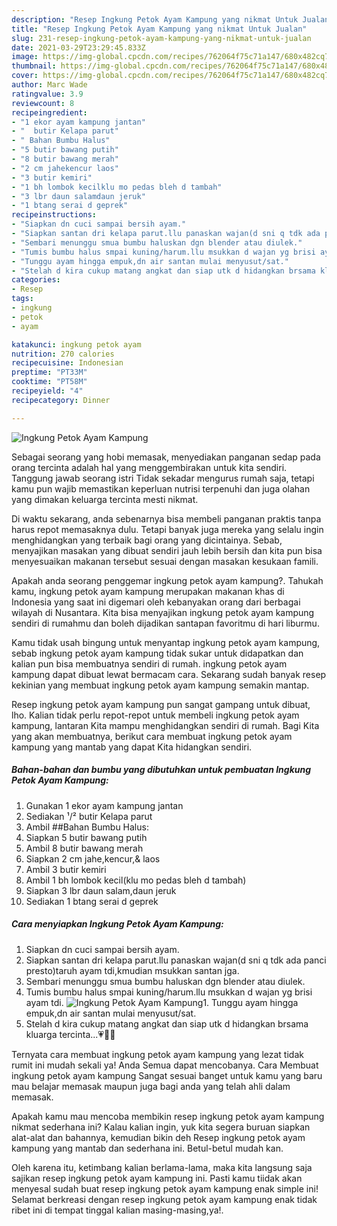 ```yaml
---
description: "Resep Ingkung Petok Ayam Kampung yang nikmat Untuk Jualan"
title: "Resep Ingkung Petok Ayam Kampung yang nikmat Untuk Jualan"
slug: 231-resep-ingkung-petok-ayam-kampung-yang-nikmat-untuk-jualan
date: 2021-03-29T23:29:45.833Z
image: https://img-global.cpcdn.com/recipes/762064f75c71a147/680x482cq70/ingkung-petok-ayam-kampung-foto-resep-utama.jpg
thumbnail: https://img-global.cpcdn.com/recipes/762064f75c71a147/680x482cq70/ingkung-petok-ayam-kampung-foto-resep-utama.jpg
cover: https://img-global.cpcdn.com/recipes/762064f75c71a147/680x482cq70/ingkung-petok-ayam-kampung-foto-resep-utama.jpg
author: Marc Wade
ratingvalue: 3.9
reviewcount: 8
recipeingredient:
- "1 ekor ayam kampung jantan"
- "  butir Kelapa parut"
- " Bahan Bumbu Halus"
- "5 butir bawang putih"
- "8 butir bawang merah"
- "2 cm jahekencur laos"
- "3 butir kemiri"
- "1 bh lombok kecilklu mo pedas bleh d tambah"
- "3 lbr daun salamdaun jeruk"
- "1 btang serai d geprek"
recipeinstructions:
- "Siapkan dn cuci sampai bersih ayam."
- "Siapkan santan dri kelapa parut.llu panaskan wajan(d sni q tdk ada panci presto)taruh ayam tdi,kmudian msukkan santan jga."
- "Sembari menunggu smua bumbu haluskan dgn blender atau diulek."
- "Tumis bumbu halus smpai kuning/harum.llu msukkan d wajan yg brisi ayam tdi."
- "Tunggu ayam hingga empuk,dn air santan mulai menyusut/sat."
- "Stelah d kira cukup matang angkat dan siap utk d hidangkan brsama kluarga tercinta...💗🥰🥰"
categories:
- Resep
tags:
- ingkung
- petok
- ayam

katakunci: ingkung petok ayam 
nutrition: 270 calories
recipecuisine: Indonesian
preptime: "PT33M"
cooktime: "PT58M"
recipeyield: "4"
recipecategory: Dinner

---
```



![Ingkung Petok Ayam Kampung](https://img-global.cpcdn.com/recipes/762064f75c71a147/680x482cq70/ingkung-petok-ayam-kampung-foto-resep-utama.jpg)

Sebagai seorang yang hobi memasak, menyediakan panganan sedap pada orang tercinta adalah hal yang menggembirakan untuk kita sendiri. Tanggung jawab seorang istri Tidak sekadar mengurus rumah saja, tetapi kamu pun wajib memastikan keperluan nutrisi terpenuhi dan juga olahan yang dimakan keluarga tercinta mesti nikmat.

Di waktu  sekarang, anda sebenarnya bisa membeli panganan praktis tanpa harus repot memasaknya dulu. Tetapi banyak juga mereka yang selalu ingin menghidangkan yang terbaik bagi orang yang dicintainya. Sebab, menyajikan masakan yang dibuat sendiri jauh lebih bersih dan kita pun bisa menyesuaikan makanan tersebut sesuai dengan masakan kesukaan famili. 



Apakah anda seorang penggemar ingkung petok ayam kampung?. Tahukah kamu, ingkung petok ayam kampung merupakan makanan khas di Indonesia yang saat ini digemari oleh kebanyakan orang dari berbagai wilayah di Nusantara. Kita bisa menyajikan ingkung petok ayam kampung sendiri di rumahmu dan boleh dijadikan santapan favoritmu di hari liburmu.

Kamu tidak usah bingung untuk menyantap ingkung petok ayam kampung, sebab ingkung petok ayam kampung tidak sukar untuk didapatkan dan kalian pun bisa membuatnya sendiri di rumah. ingkung petok ayam kampung dapat dibuat lewat bermacam cara. Sekarang sudah banyak resep kekinian yang membuat ingkung petok ayam kampung semakin mantap.

Resep ingkung petok ayam kampung pun sangat gampang untuk dibuat, lho. Kalian tidak perlu repot-repot untuk membeli ingkung petok ayam kampung, lantaran Kita mampu menghidangkan sendiri di rumah. Bagi Kita yang akan membuatnya, berikut cara membuat ingkung petok ayam kampung yang mantab yang dapat Kita hidangkan sendiri.

<!--inarticleads1-->

##### Bahan-bahan dan bumbu yang dibutuhkan untuk pembuatan Ingkung Petok Ayam Kampung:

1. Gunakan 1 ekor ayam kampung jantan
1. Sediakan  ¹/² butir Kelapa parut
1. Ambil  ##Bahan Bumbu Halus:
1. Siapkan 5 butir bawang putih
1. Ambil 8 butir bawang merah
1. Siapkan 2 cm jahe,kencur,&amp; laos
1. Ambil 3 butir kemiri
1. Ambil 1 bh lombok kecil(klu mo pedas bleh d tambah)
1. Siapkan 3 lbr daun salam,daun jeruk
1. Sediakan 1 btang serai d geprek




<!--inarticleads2-->

##### Cara menyiapkan Ingkung Petok Ayam Kampung:

1. Siapkan dn cuci sampai bersih ayam.
1. Siapkan santan dri kelapa parut.llu panaskan wajan(d sni q tdk ada panci presto)taruh ayam tdi,kmudian msukkan santan jga.
1. Sembari menunggu smua bumbu haluskan dgn blender atau diulek.
1. Tumis bumbu halus smpai kuning/harum.llu msukkan d wajan yg brisi ayam tdi.
<img src="//assets-global.cpcdn.com/assets/icons/button_play-2c75c40dde080a61004c1f40b05d8f140eaff45d7e9e6481dc71c63d2e7c4909.png" alt="Ingkung Petok Ayam Kampung">1. Tunggu ayam hingga empuk,dn air santan mulai menyusut/sat.
1. Stelah d kira cukup matang angkat dan siap utk d hidangkan brsama kluarga tercinta...💗🥰🥰




Ternyata cara membuat ingkung petok ayam kampung yang lezat tidak rumit ini mudah sekali ya! Anda Semua dapat mencobanya. Cara Membuat ingkung petok ayam kampung Sangat sesuai banget untuk kamu yang baru mau belajar memasak maupun juga bagi anda yang telah ahli dalam memasak.

Apakah kamu mau mencoba membikin resep ingkung petok ayam kampung nikmat sederhana ini? Kalau kalian ingin, yuk kita segera buruan siapkan alat-alat dan bahannya, kemudian bikin deh Resep ingkung petok ayam kampung yang mantab dan sederhana ini. Betul-betul mudah kan. 

Oleh karena itu, ketimbang kalian berlama-lama, maka kita langsung saja sajikan resep ingkung petok ayam kampung ini. Pasti kamu tiidak akan menyesal sudah buat resep ingkung petok ayam kampung enak simple ini! Selamat berkreasi dengan resep ingkung petok ayam kampung enak tidak ribet ini di tempat tinggal kalian masing-masing,ya!.

